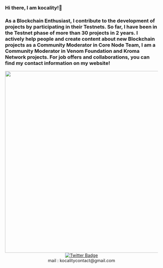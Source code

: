 ### Hi there, I am kocality!👋
 <a></a>
### As a Blockchain Enthusiast, I contribute to the development of projects by participating in their Testnets. So far, I have been in the Testnet phase of more than 30 projects in 2 years. I actively help people and create content about new Blockchain projects as a Community Moderator in Core Node Team, I am a Community Moderator in Venom Foundation and Kroma Network projects. For job offers and collaborations, you can find my contact information on my website! 
 
<div id="header" align="center">
  <img src="https://64.media.tumblr.com/26b671fb5af5f7d42c67be1bbfff122a/14285fd47a7da8d8-7b/s500x750/898aebe40baea8d256a8a15e80907eb8e12e1609.gif" width="600"/>


<div id="badges">
  <a href="https://twitter.com/kkocality">
    <img src="https://img.shields.io/badge/Twitter-blue?style=for-the-badge&logo=twitter&logoColor=white" alt="Twitter Badge"/>
  </a>
</div>

</div>  
<div align="center">  
mail : kocalitycontact@gmail.com
 

